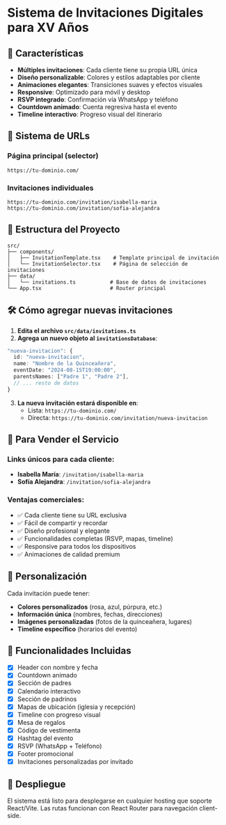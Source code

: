 # Sistema de Invitaciones Digitales para XV Años

## 🎉 Características

- **Múltiples invitaciones**: Cada cliente tiene su propia URL única
- **Diseño personalizable**: Colores y estilos adaptables por cliente
- **Animaciones elegantes**: Transiciones suaves y efectos visuales
- **Responsive**: Optimizado para móvil y desktop
- **RSVP integrado**: Confirmación vía WhatsApp y teléfono
- **Countdown animado**: Cuenta regresiva hasta el evento
- **Timeline interactivo**: Progreso visual del itinerario

## 🔗 Sistema de URLs

### Página principal (selector)
```
https://tu-dominio.com/
```

### Invitaciones individuales
```
https://tu-dominio.com/invitation/isabella-maria
https://tu-dominio.com/invitation/sofia-alejandra
```

## 📁 Estructura del Proyecto

```
src/
├── components/
│   ├── InvitationTemplate.tsx    # Template principal de invitación
│   └── InvitationSelector.tsx    # Página de selección de invitaciones
├── data/
│   └── invitations.ts           # Base de datos de invitaciones
└── App.tsx                      # Router principal
```

## 🛠️ Cómo agregar nuevas invitaciones

1. **Edita el archivo `src/data/invitations.ts`**
2. **Agrega un nuevo objeto al `invitationsDatabase`**:

```typescript
"nueva-invitacion": {
  id: "nueva-invitacion",
  name: "Nombre de la Quinceañera",
  eventDate: "2024-08-15T19:00:00",
  parentsNames: ["Padre 1", "Padre 2"],
  // ... resto de datos
}
```

3. **La nueva invitación estará disponible en**:
   - Lista: `https://tu-dominio.com/`
   - Directa: `https://tu-dominio.com/invitation/nueva-invitacion`

## 💼 Para Vender el Servicio

### Links únicos para cada cliente:
- **Isabella María**: `/invitation/isabella-maria`
- **Sofía Alejandra**: `/invitation/sofia-alejandra`

### Ventajas comerciales:
- ✅ Cada cliente tiene su URL exclusiva
- ✅ Fácil de compartir y recordar
- ✅ Diseño profesional y elegante
- ✅ Funcionalidades completas (RSVP, mapas, timeline)
- ✅ Responsive para todos los dispositivos
- ✅ Animaciones de calidad premium

## 🎨 Personalización

Cada invitación puede tener:
- **Colores personalizados** (rosa, azul, púrpura, etc.)
- **Información única** (nombres, fechas, direcciones)
- **Imágenes personalizadas** (fotos de la quinceañera, lugares)
- **Timeline específico** (horarios del evento)

## 📱 Funcionalidades Incluidas

- [x] Header con nombre y fecha
- [x] Countdown animado
- [x] Sección de padres
- [x] Calendario interactivo
- [x] Sección de padrinos
- [x] Mapas de ubicación (iglesia y recepción)
- [x] Timeline con progreso visual
- [x] Mesa de regalos
- [x] Código de vestimenta
- [x] Hashtag del evento
- [x] RSVP (WhatsApp + Teléfono)
- [x] Footer promocional
- [x] Invitaciones personalizadas por invitado

## 🚀 Despliegue

El sistema está listo para desplegarse en cualquier hosting que soporte React/Vite. Las rutas funcionan con React Router para navegación client-side.
